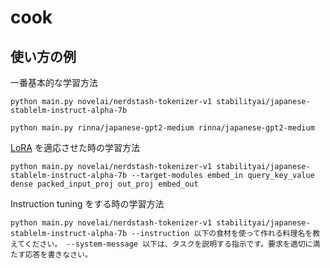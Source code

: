 # cook

## 使い方の例
一番基本的な学習方法
```
python main.py novelai/nerdstash-tokenizer-v1 stabilityai/japanese-stablelm-instruct-alpha-7b
```
```
python main.py rinna/japanese-gpt2-medium rinna/japanese-gpt2-medium
```

[LoRA](https://openreview.net/pdf?id=nZeVKeeFYf9) を適応させた時の学習方法
```
python main.py novelai/nerdstash-tokenizer-v1 stabilityai/japanese-stablelm-instruct-alpha-7b --target-modules embed_in query_key_value dense packed_input_proj out_proj embed_out
```

Instruction tuning をする時の学習方法
```
python main.py novelai/nerdstash-tokenizer-v1 stabilityai/japanese-stablelm-instruct-alpha-7b --instruction 以下の食材を使って作れる料理名を教えてください。 --system-message 以下は、タスクを説明する指示です。要求を適切に満たす応答を書きなさい。
```